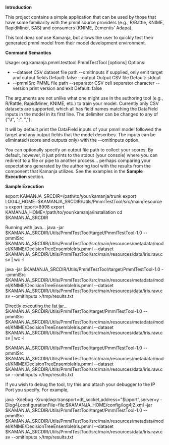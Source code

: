 **Introduction**

This project contains a simple application that can be used by those that have some familiarity with the pmml source providers (e.g., R/Rattle, KNIME, RapidMiner, SAS) and consumers (KNIME, Zementis' Adapa).

This tool *does not* use Kamanja, but allows the user to quickly test their generated pmml model from their model development environment.

**Command Semantics**
  
Usage: org.kamanja.pmml.testtool.PmmlTestTool [options]
  Options:
  * --dataset
       CSV dataset file path
    --omitInputs
       if supplied, only emit target and output fields
       Default: false
    --output
       Output CSV file
       Default: stdout
  * --pmmlSrc
       PMML file path
    --separator
       CSV cell separator character
    --version
       print version and exit
       Default: false

The arguments are not unlike what one might use in the authoring tool (e.g., R/Rattle, RapidMiner, KNIME, etc.) to train your model.  Currently only CSV datasets are supported, which all has field names matching the DataField inputs in the model in its first line.  The delimiter can be changed to any of {"\t", ";", ","}. 

It will by default print the DataField inputs of your pmml model followed the target and any output fields that the model describes.  The inputs can be eliminated (score and outputs only) with the --omitInputs option.

You can optionally specify an output file path to collect your scores.  By default, however, it just prints to the stdout (your console) where you can redirect to a file or pipe to another process... perhaps comparing your expectations generated by the authoring tool with the results from the component that Kamanja utilizes.  See the examples in the **Sample Execution** section.

**Sample Execution**

export KAMANJA_SRCDIR=/path/to/your/kamanja/trunk
export LOG4J_HOME=$KAMANJA_SRCDIR/Utils/PmmlTestTool/src/main/resources
export ipport=8998
export KAMANJA_HOME=/path/to/your/kamanja/installation
cd $KAMANJA_SRCDIR

Running with java...
java -jar $KAMANJA_SRCDIR/Utils/PmmlTestTool/target/PmmlTestTool-1.0 --pmmlSrc $KAMANJA_SRCDIR/Utils/PmmlTestTool/src/main/resources/metadata/model/KNIME/DecisionTreeEnsembleIris.pmml --dataset $KAMANJA_SRCDIR/Utils/PmmlTestTool/src/main/resources/data/iris.raw.csv | wc -l

java -jar $KAMANJA_SRCDIR/Utils/PmmlTestTool/target/PmmlTestTool-1.0 --pmmlSrc $KAMANJA_SRCDIR/Utils/PmmlTestTool/src/main/resources/metadata/model/KNIME/DecisionTreeEnsembleIris.pmml --dataset $KAMANJA_SRCDIR/Utils/PmmlTestTool/src/main/resources/data/iris.raw.csv --omitInputs >/tmp/results.txt

Directly executing the fat jar...
$KAMANJA_SRCDIR/Utils/PmmlTestTool/target/PmmlTestTool-1.0 --pmmlSrc $KAMANJA_SRCDIR/Utils/PmmlTestTool/src/main/resources/metadata/model/KNIME/DecisionTreeEnsembleIris.pmml --dataset $KAMANJA_SRCDIR/Utils/PmmlTestTool/src/main/resources/data/iris.raw.csv | wc -l

$KAMANJA_SRCDIR/Utils/PmmlTestTool/target/PmmlTestTool-1.0 --pmmlSrc $KAMANJA_SRCDIR/Utils/PmmlTestTool/src/main/resources/metadata/model/KNIME/DecisionTreeEnsembleIris.pmml --dataset $KAMANJA_SRCDIR/Utils/PmmlTestTool/src/main/resources/data/iris.raw.csv --omitInputs >/tmp/results.txt

If you wish to debug the tool, try this and attach your debugger to the IP Port you specify. For example,

java -Xdebug -Xrunjdwp:transport=dt_socket,address="$ipport",server=y -Dlog4j.configurationFile=file:$KAMANJA_HOME/config/log4j2.xml -jar $KAMANJA_SRCDIR/Utils/PmmlTestTool/target/PmmlTestTool-1.0 --pmmlSrc $KAMANJA_SRCDIR/Utils/PmmlTestTool/src/main/resources/metadata/model/KNIME/DecisionTreeEnsembleIris.pmml --dataset $KAMANJA_SRCDIR/Utils/PmmlTestTool/src/main/resources/data/iris.raw.csv --omitInputs >/tmp/results.txt
